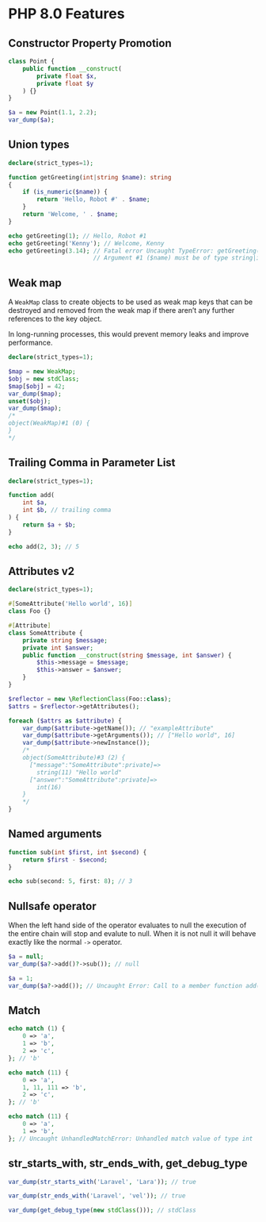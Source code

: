 # PHP 8.0 Features

## Constructor Property Promotion

```php
class Point {
    public function __construct(
        private float $x,
        private float $y
    ) {}
}

$a = new Point(1.1, 2.2);
var_dump($a);
```

## Union types

```php
declare(strict_types=1);

function getGreeting(int|string $name): string
{
    if (is_numeric($name)) {
        return 'Hello, Robot #' . $name;
    }
    return 'Welcome, ' . $name;
}

echo getGreeting(1); // Hello, Robot #1
echo getGreeting('Kenny'); // Welcome, Kenny
echo getGreeting(3.14); // Fatal error Uncaught TypeError: getGreeting(): 
                        // Argument #1 ($name) must be of type string|int, float given
```

## Weak map

A `WeakMap` class to create objects to be used as weak map keys that can be destroyed and removed from the weak map if there aren’t any further references to the key object.

In long-running processes, this would prevent memory leaks and improve performance.

```php
declare(strict_types=1);

$map = new WeakMap;
$obj = new stdClass;
$map[$obj] = 42;
var_dump($map);
unset($obj);
var_dump($map);
/*
object(WeakMap)#1 (0) {
}
*/
```

## Trailing Comma in Parameter List

```php
declare(strict_types=1);

function add(
    int $a,
    int $b, // trailing comma
) {
    return $a + $b;
}

echo add(2, 3); // 5
```

## Attributes v2

```php
declare(strict_types=1);

#[SomeAttribute('Hello world', 16)]
class Foo {}

#[Attribute]
class SomeAttribute {
    private string $message;
    private int $answer;
    public function __construct(string $message, int $answer) {
        $this->message = $message;
        $this->answer = $answer;
    }
}

$reflector = new \ReflectionClass(Foo::class);
$attrs = $reflector->getAttributes();

foreach ($attrs as $attribute) {
    var_dump($attribute->getName()); // "exampleAttribute"
    var_dump($attribute->getArguments()); // ["Hello world", 16]
    var_dump($attribute->newInstance());
    /*
    object(SomeAttribute)#3 (2) {
      ["message":"SomeAttribute":private]=>
        string(11) "Hello world"
      ["answer":"SomeAttribute":private]=>
        int(16)
    }
    */
}
```

## Named arguments

```php
function sub(int $first, int $second) {
    return $first - $second;
}

echo sub(second: 5, first: 8); // 3
```

## Nullsafe operator

When the left hand side of the operator evaluates to null the execution of the entire chain will stop and evalute to null. 
When it is not null it will behave exactly like the normal `->` operator. 

```php
$a = null;
var_dump($a?->add()?->sub()); // null

$a = 1;
var_dump($a?->add()); // Uncaught Error: Call to a member function add() on int
```

## Match

```php
echo match (1) {
	0 => 'a',
	1 => 'b',
	2 => 'c',
}; // 'b'

echo match (11) {
	0 => 'a',
	1, 11, 111 => 'b',
	2 => 'c',
}; // 'b'

echo match (11) {
	0 => 'a',
	1 => 'b',
}; // Uncaught UnhandledMatchError: Unhandled match value of type int 
```

## str_starts_with, str_ends_with, get_debug_type

```php
var_dump(str_starts_with('Laravel', 'Lara')); // true

var_dump(str_ends_with('Laravel', 'vel')); // true

var_dump(get_debug_type(new stdClass())); // stdClass
```
